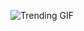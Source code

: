 
<!-- GIF_SECTION -->
![Trending GIF](https://media1.giphy.com/media/v1.Y2lkPThiYjIxNzcyMzExYmNhOXcxcXVwbzlyazVwZ3Z5ZTFianY0ZjJ0NXI2YWd2cHAxeSZlcD12MV9naWZzX3NlYXJjaCZjdD1n/3o85xvIiRmINYrIWFq/giphy.gif)
<!-- END_GIF_SECTION -->
